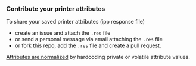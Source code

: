
### Contribute your printer attributes

To share your saved printer attributes (ipp response file)
- create an issue and attach the `.res` file
- or send a personal message via email attaching the `.res` file
- or fork this repo, add the `.res` file and create a pull request.

[Attributes are normalized](https://github.com/gmuth/document-format-supported/blob/main/src/main/java/de/gmuth/ipp/client/AttributesNormalizer.java)
by hardcoding private or volatile attribute values.
